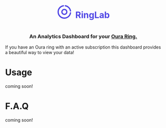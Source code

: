 <style>
.logo {
  width: 100%;
  display: flex;
  justify-content: center;
  align-items: center;
  gap: 12px;
  color: #4f46e5;
}
</style>

<div class="logo">
<svg xmlns="http://www.w3.org/2000/svg" width="48" height="48" viewBox="0 0 48 48">
  <g fill="none" stroke="currentColor" stroke-linejoin="round" stroke-width="4">
    <path stroke-linecap="round" d="M43.776 20.994c-1.303-8.639-8.13-15.466-16.768-16.77m-6.032.003C11.366 5.685 4 13.982 4 24c0 10.02 7.37 18.32 16.986 19.774a20.165 20.165 0 0 0 6.018.002C35.646 42.474 42.476 35.643 43.776 27">
    </path>
    <path d="M24 16a8 8 0 1 0 0 16a8 8 0 0 0 0-16Z"></path>
  </g>
</svg>
<h1 class="logoText">RingLab</h1>
</div>

<h3 align="center">An Analytics Dashboard for your 
  <span>
    <a href='https://ouraring.com/'>Oura Ring.</a>
  </span>
</h3>



If you have an Oura ring with an active subscription this dashboard provides a beautiful way to view your data!

# Usage

coming soon!

# F.A.Q

coming soon!
